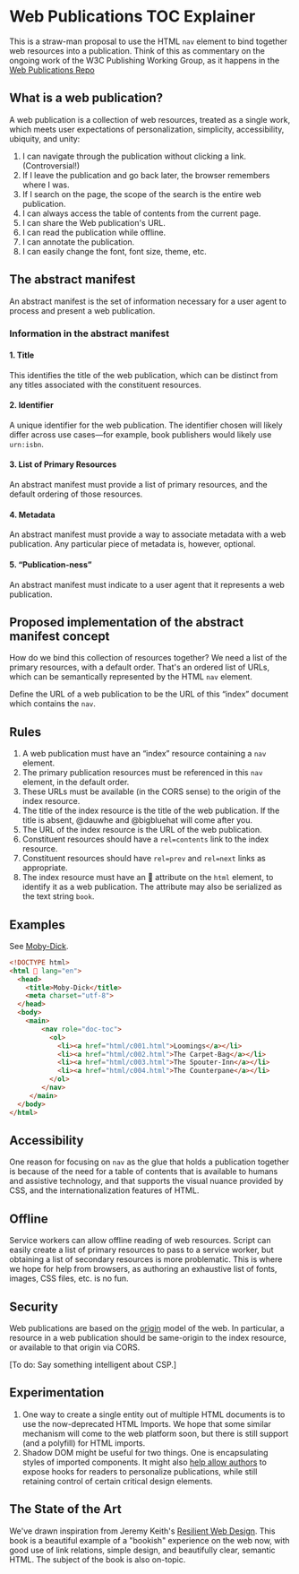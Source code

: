 # Web Publications TOC Explainer

This is a straw-man proposal to use the HTML ```nav``` element to bind together web resources into a publication. Think of this as commentary on the ongoing work of the W3C Publishing Working Group, as it happens in the [Web Publications Repo](https://www.github.com/w3c/wpub)


## What is a web publication?

A web publication is a collection of web resources, treated as a single work, which meets user expectations of personalization, simplicity, accessibility, ubiquity, and unity:

1. I can navigate through the publication without clicking a link. (Controversial!)
2. If I leave the publication and go back later, the browser remembers where I was.
3. If I search on the page, the scope of the search is the entire web publication.
4. I can always access the table of contents from the current page.
5. I can share the Web publication's URL.
6. I can read the publication while offline.
7. I can annotate the publication.
8. I can easily change the font, font size, theme, etc.

## The abstract manifest

An abstract manifest is the set of information necessary for a user agent to process and present a web publication.

### Information in the abstract manifest

#### 1. Title

This identifies the title of the web publication, which can be distinct from any titles associated with the constituent resources.

#### 2. Identifier

A unique identifier for the web publication. The identifier chosen will likely differ across use cases—for example, book publishers would likely use ```urn:isbn```. 

#### 3. List of Primary Resources

An abstract manifest must provide a list of primary resources, and the default ordering of those resources. 

#### 4. Metadata

An abstract manifest must provide a way to associate metadata with a web publication. Any particular piece of metadata is, however, optional.

#### 5. “Publication-ness”

An abstract manifest must indicate to a user agent that it represents a web publication. 




## Proposed implementation of the abstract manifest concept


How do we bind this collection of resources together? We need a list of the primary resources, with a default order. That's an ordered list of URLs, which can be semantically represented by the HTML ```nav``` element.

Define the URL of a web publication to be the URL of this “index” document which contains the ```nav```. 


## Rules

1. A web publication must have an “index” resource containing a ```nav``` element.
2. The primary publication resources must be referenced in this ```nav``` element, in the default order.
3. These URLs must be available (in the CORS sense) to the origin of the index resource. 
4. The title of the index resource is the title of the web publication. If the title is absent, @dauwhe and @bigbluehat will come after you. 
5. The URL of the index resource is the URL of the web publication.
6. Constituent resources should have a ```rel=contents``` link to the index resource.
7. Constituent resources should have ```rel=prev``` and ```rel=next``` links as appropriate.
8. The index resource must have an 📖 attribute on the ```html``` element, to identify it as a web publication. The attribute may also be serialized as the text string ```book```. 

## Examples

See [Moby-Dick](https://dauwhe.github.io/zero-labs/MobyDickNav/MobyDickNav.html).

```html
<!DOCTYPE html>
<html 📖 lang="en">
  <head>
    <title>Moby-Dick</title>
    <meta charset="utf-8">
  </head>
  <body>
    <main>
        <nav role="doc-toc">
          <ol>
            <li><a href="html/c001.html">Loomings</a></li>
            <li><a href="html/c002.html">The Carpet-Bag</a></li>
            <li><a href="html/c003.html">The Spouter-Inn</a></li>
            <li><a href="html/c004.html">The Counterpane</a></li>
          </ol>
        </nav>
     </main>
  </body>
</html>

```

## Accessibility

One reason for focusing on ```nav``` as the glue that holds a publication together is because of the need for a table of contents that is available to humans and assistive technology, and that supports the visual nuance provided by CSS, and the internationalization features of HTML. 


## Offline

Service workers can allow offline reading of web resources. Script can easily create a list of primary resources to pass to a service worker, but obtaining a list of secondary resources is more problematic. This is where we hope for help from browsers, as authoring an exhaustive list of fonts, images, CSS files, etc. is no fun. 

## Security

Web publications are based on the [origin](https://tools.ietf.org/html/rfc6454) model of the web. In particular, a resource in a web publication should be same-origin to the index resource, or available to that origin via CORS. 

[To do: Say something intelligent about CSP.]



## Experimentation

1. One way to create a single entity out of multiple HTML documents is to use the now-deprecated HTML Imports. We hope that some similar mechanism will come to the web platform soon, but there is still support (and a polyfill) for HTML imports. 
2. Shadow DOM might be useful for two things. One is encapsulating styles of imported components. It might also [help allow authors](https://tabatkins.github.io/specs/css-shadow-parts/) to expose hooks for readers to personalize publications, while still retaining control of certain critical design elements. 

## The State of the Art

We've drawn inspiration from Jeremy Keith's [Resilient Web Design](https://resilientwebdesign.com). This book is a beautiful example of a "bookish" experience on the web now, with good use of link relations, simple design, and beautifully clear, semantic HTML. The subject of the book is also on-topic. 

